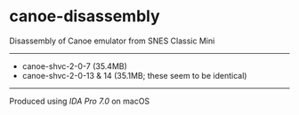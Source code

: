 # canoe-disassembly
Disassembly of Canoe emulator from SNES Classic Mini

---

- canoe-shvc-2-0-7 (35.4MB)
- canoe-shvc-2-0-13 & 14 (35.1MB; these seem to be identical)

---

Produced using _IDA Pro 7.0_ on macOS
